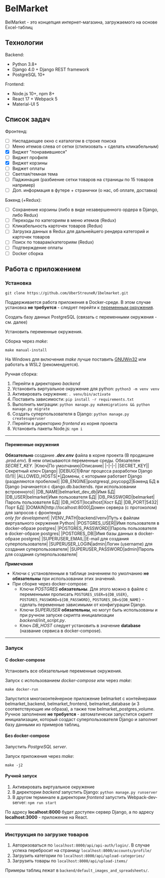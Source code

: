 ﻿# BelMarket
BelMarket - это концепция интернет-магазина, загружаемого на основе Excel-таблиц
## Технологии
Backend:
- Python 3.8+
- Django 4.0 + Django REST framework
- PostgreSQL 10+

Frontend:
- Node.js 10+, npm 8+
- React 17 + Webpack 5
- Material-UI 5

## Список задач
Фронтенд:
- [ ] Ниспадающее окно с каталогом в строке поиска
- [ ] Меню итемов слева от сетки (стилизовать + сделать кликабельным)
- [x] Виджет "понравившиеся"
- [ ] Виджет профиля
- [x] Виджет корзины
- [ ] Виджет оплаты
- [ ] Светлая/темная тема
- [ ] Паджинация (разбиение сетки товаров на страницы по 15 товаров например)
- [ ] Доп. информация в футере + странички (о нас, об оплате, доставка)

Бэкенд (+Redux):
- [ ] Сохранение корзины (либо в виде незавершенного ордера в Django, либо Redux)
- [ ] Переходы по категориям в меню итемов (Redux)
- [ ] Кликабельность карточек товаров (Redux)
- [ ] Загрузка данных в Redux для дальнейшего рендера категорий и карточек товаров
- [ ] Поиск по товарам/категориям (Redux)
- [ ] Подтверждение оплаты
- [ ] Docker сборка

## Работа с приложением

### Установка
```
git clone https://github.com/UberStreuneR/1belmarket.git
```
Поддерживается работа приложения в Docker-среде. В этом случае установка **не требуется** - следует перейти к [переменным окружения](#ref1).

Создать базу данных PostgreSQL (связать с переменными окружения - см. далее)

Установить переменные окружения.

Сборка через *make*:
```
make manual-install
```
На Windows для включения *make* лучше поставить [GNUWin32](http://gnuwin32.sourceforge.net/install.html) или работать в WSL2 (рекомендуется).

Ручная сборка:
1. Перейти в директорию *backend*
2. Установить виртуальное окружение для python: `python3 -m venv venv`
3. Активировать окружение: `. venv/bin/activate`
4. Поставить зависимости: `pip install -r requirements.txt`
5. Выполнить миграции: `python manage.py makemigrations && python manage.py migrate`
6. Создать суперпользователя в Django: `python manage.py createsuperuser`
7. Перейти в директорию *frontend* из корня проекта
8. Установить пакеты Node.js: `npm i`

***
#### <a name="ref1"></a> Переменные окружения
**Обязательно** создание ***.dev.env*** файла в корне проекта (В продакшне *.prod.env*). В нем описываются переменные среды. Обязателен *SECRET_KEY*.
|Ключ|По умолчанию|Описание|
|-|-|-|
|SECRET_KEY||Секретный ключ Django|
|DEBUG|1|Флаг процесса разработки Django (0/1)|
|ALLOWED_HOSTS|*|Домены, с которыми работает Django (разделяются пробелом)|
|DB_ENGINE|postgresql_psycopg2|Бэкенд БД в Django (начинается с django.db.backends. при использовании встроенного)|
|DB_NAME|belmarket_dev_db|Имя БД|
|DB_USER|belmarket|Имя пользователя БД|
|DB_PASSWORD|belmarket|Пароль пользователя БД|
|DB_HOST|localhost|Хост БД|
|DB_PORT|5432|Порт БД|
|DOMAIN|http://localhost:8000|Домен сервера (с протоколом) для запросов с фронтенда<br/> *only for development*|
|VENV_PATH|backend/venv|Путь к файлам виртуального окружения Python|
|POSTGRES_USER||Имя пользователя в docker-образе postgres|
|POSTGRES_PASSWORD||Пароль пользователя в docker-образе postgres|
|POSTGRES_DB||Имя базы данных в docker-образе postgres|
|SUPERUSER_EMAIL||E-mail для создания суперпользователя|
|SUPERUSER_LOGIN|admin|Логин (username) для создания суперпользователя|
|SUPERUSER_PASSWORD|admin|Пароль для создания суперпользователя|

***Примечания***
- Ключи с установленным в таблице значением по умолчанию **не обязательны** при использовании этих значений.
- При сборке через docker-compose:
  - Ключи *POSTGRES* **обязательны**. Для этого можно в файле с переменными прописать `POSTGRES_USER=${DB_USER}`, `POSTGRES_PASSWORD=${DB_PASSWORD}`, `POSTGRES_DB=${DB_NAME}` - сделать переменные зависимыми от конфигурации Django.
  - Ключи *SUPERUSER* **обязательны**, но могут быть использованы и при ручном запуске скрипта инициализации *backend/init_script.py*.
  - Ключ *DB_HOST* следует установить в значение **database** (название сервиса в docker-compose).

***

### Запуск
#### С docker-compose
Установить все обязательные переменные окружения.

Запуск с использованием *docker-compose* или через *make*:
```
make docker-run
```
Запустится многоконтейнерное приложение belmarket с контейнерами belmarket_backend, belmarket_frontend, belmarket_database (и 3 соответствующие им образа), а также том belmarket_postgres_volume. Ручное заполнение **не требуется** - автоматически запустится скрипт инициализации, который создаст суперпользователя Django и заполнит базу данными из примеров таблиц.
#### Без docker-compose
Запустить *PostgreSQL server*.

Запуск приложения через *make*:
```
make -j2
```
#### Ручной запуск
1. Активировать виртуальное окружение
2. В директории *backend* запустить Django: `python manage.py runserver`
3. В другом терминале в директории *frontend* запустить Webpack-dev-server: `npm run start`

По адресу **localhost:8000** будет доступен сервер Django, а по адресу **localhost:3000** - приложение на React.

***

### Инструкция по загрузке товаров
1. Авторизоваться по `localhost:8000/api/api-auth/login/`. В случае успеха перебросит на страницу `localhost:8000/accounts/profile/`
2. Загрузить категории по `localhost:8000/api/upload-categories/`
3. Загрузить товары по `localhost:8000/api/upload-items/`

Примеры таблиц лежат в `backend/default_images_and_spreadsheets/`.